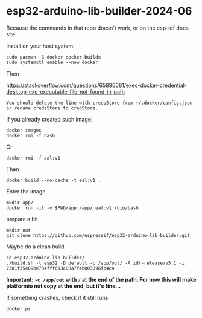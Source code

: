 # esp32-arduino-lib-builder-2024-06 
Because the commands in that repo doesn't work, or on the esp-idf docs site...

Install on your host system: 
```
sudo pacman -S docker docker-buildx
sudo systemctl enable --now docker
```

Then

https://stackoverflow.com/questions/65896681/exec-docker-credential-desktop-exe-executable-file-not-found-in-path
```
You should delete the line with credsStore from ~/.docker/config.json or rename credsStore to credStore.
```

If you already created such image:
```
docker images
docker rmi -f hash
```
Or
```
docker rmi -f eal:v1
```

Then
```
docker build --no-cache -t eal:v1 .
```

Enter the image
```
mkdir app/
docker run -it -v $PWD/app:/app/ eal:v1 /bin/bash
```

prepare a bit
```
mkdir out
git clone https://github.com/espressif/esp32-arduino-lib-builder.git
```

Maybe do a clean build
```
cd esp32-arduino-lib-builder/
./build.sh -t esp32 -D default -c /app/out/ -A idf-release/v5.1 -i 2381f35409be734fff693c08a7f4b003096fb4c4
```
**Important: `-c /app/out` with `/` at the end of the path. For now this will make platformio not copy at the end, but it's fine...**

If something crashes, check if it still runs
```
docker ps
```
